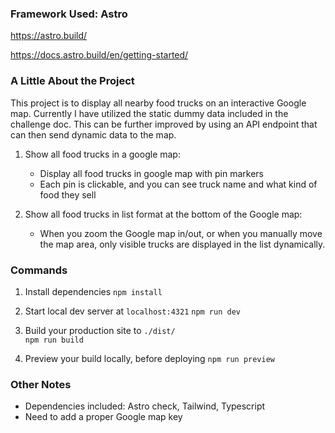 ### Framework Used: Astro ###
https://astro.build/

https://docs.astro.build/en/getting-started/

### A Little About the Project ###
This project is to display all nearby food trucks on an interactive Google map. Currently I have utilized the static dummy data included in the challenge doc. This can be further improved by using an API endpoint that can then send dynamic data to the map.

1. Show all food trucks in a google map:
    - Display all food trucks in google map with pin markers
    - Each pin is clickable, and you can see truck name and what kind of food they sell

2. Show all food trucks in list format at the bottom of the Google map:
    - When you zoom the Google map in/out, or when you manually move the map area, only visible trucks are displayed in the list dynamically.


### Commands ###
1. Install dependencies
`npm install`

2. Start local dev server at `localhost:4321`
`npm run dev`

3. Build your production site to `./dist/`  
`npm run build`

4. Preview your build locally, before deploying
`npm run preview`

### Other Notes ###
- Dependencies included: Astro check, Tailwind, Typescript
- Need to add a proper Google map key
